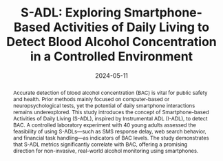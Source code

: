 ---
title: "S-ADL: Exploring Smartphone-Based Activities of Daily Living to Detect Blood Alcohol Concentration in a Controlled Environment"
authors: "Hansoo Lee, Auk Kim, SangWon Bae, Uichin Lee"
journal: "Proceedings of the 2024 CHI Conference on Human Factors in Computing Systems (CHI '24)"
type: "Conference"
pages: "1–25"
date: "2024-05-11"
year: "2024"
award: "Best Paper Honorable Mention Award"
doi: "https://doi.org/10.1145/3613904.3642832"
abstract: |
  Accurate detection of blood alcohol concentration (BAC) is vital for public safety and health. Prior methods mainly focused on computer-based or neuropsychological tests, yet the potential of daily smartphone interactions remains underexplored. This study introduces the concept of Smartphone-based Activities of Daily Living (S-ADL), inspired by Instrumental ADL (I-ADL), to detect BAC. A controlled laboratory experiment with 40 young adults assessed the feasibility of using S-ADLs—such as SMS response delay, web search behavior, and financial task handling—as indicators of BAC levels. The study demonstrates that S-ADL metrics significantly correlate with BAC, offering a promising direction for non-invasive, real-world alcohol monitoring using smartphones.
paper: "/paper/CHI24SADL.pdf"
slide: ""
video: "https://www.youtube.com/watch?v=X4jMDuCoaOA"
---